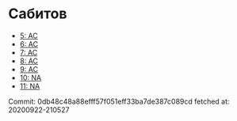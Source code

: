 # Сабитов
- [5: AC](5.md)
- [6: AC](6.md)
- [7: AC](7.md)
- [8: AC](8.md)
- [9: AC](9.md)
- [10: NA](10.md)
- [11: NA](11.md)

Commit: 0db48c48a88efff57f051eff33ba7de387c089cd
 fetched at: 20200922-210527
